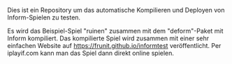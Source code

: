 Dies ist ein Repository um das automatische Kompilieren und Deployen von Inform-Spielen zu testen.

Es wird das Beispiel-Spiel "ruinen" zusammen mit dem "deform"-Paket mit Inform kompiliert.
Das kompilierte Spiel wird zusammen mit einer sehr einfachen Website auf https://frunit.github.io/informtest veröffentlicht.
Per iplayif.com kann man das Spiel dann direkt online spielen.
